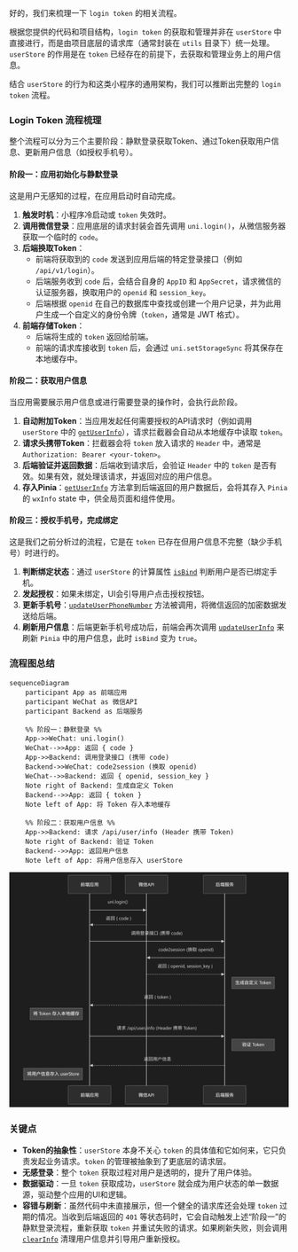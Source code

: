好的，我们来梳理一下 `login token` 的相关流程。

根据您提供的代码和项目结构，`login token` 的获取和管理并非在 `userStore` 中直接进行，而是由项目底层的请求库（通常封装在 `utils` 目录下）统一处理。`userStore` 的作用是在 `token` 已经存在的前提下，去获取和管理业务上的用户信息。

结合 `userStore` 的行为和这类小程序的通用架构，我们可以推断出完整的 `login token` 流程。

### **Login Token 流程梳理**

整个流程可以分为三个主要阶段：静默登录获取Token、通过Token获取用户信息、更新用户信息（如授权手机号）。

#### **阶段一：应用初始化与静默登录**

这是用户无感知的过程，在应用启动时自动完成。

1.  **触发时机**：小程序冷启动或 `token` 失效时。
2.  **调用微信登录**：应用底层的请求封装会首先调用 `uni.login()`，从微信服务器获取一个临时的 `code`。
3.  **后端换取Token**：
    *   前端将获取到的 `code` 发送到应用后端的特定登录接口（例如 `/api/v1/login`）。
    *   后端服务收到 `code` 后，会结合自身的 `AppID` 和 `AppSecret`，请求微信的认证服务器，换取用户的 `openid` 和 `session_key`。
    *   后端根据 `openid` 在自己的数据库中查找或创建一个用户记录，并为此用户生成一个自定义的身份令牌（`token`，通常是 JWT 格式）。
4.  **前端存储Token**：
    *   后端将生成的 `token` 返回给前端。
    *   前端的请求库接收到 `token` 后，会通过 `uni.setStorageSync` 将其保存在本地缓存中。

#### **阶段二：获取用户信息**

当应用需要展示用户信息或进行需要登录的操作时，会执行此阶段。

1.  **自动附加Token**：当应用发起任何需要授权的API请求时（例如调用 `userStore` 中的 [`getUserInfo`](src/store/modules/user.ts:111)），请求拦截器会自动从本地缓存中读取 `token`。
2.  **请求头携带Token**：拦截器会将 `token` 放入请求的 `Header` 中，通常是 `Authorization: Bearer <your-token>`。
3.  **后端验证并返回数据**：后端收到请求后，会验证 `Header` 中的 `token` 是否有效。如果有效，就处理该请求，并返回对应的用户信息。
4.  **存入Pinia**：[`getUserInfo`](src/store/modules/user.ts:111) 方法拿到后端返回的用户数据后，会将其存入 `Pinia` 的 `wxInfo` state 中，供全局页面和组件使用。

#### **阶段三：授权手机号，完成绑定**

这是我们之前分析过的流程，它是在 `token` 已存在但用户信息不完整（缺少手机号）时进行的。

1.  **判断绑定状态**：通过 `userStore` 的计算属性 [`isBind`](src/store/modules/user.ts:54) 判断用户是否已绑定手机。
2.  **发起授权**：如果未绑定，UI会引导用户点击授权按钮。
3.  **更新手机号**：[`updateUserPhoneNumber`](src/store/modules/user.ts:75) 方法被调用，将微信返回的加密数据发送给后端。
4.  **刷新用户信息**：后端更新手机号成功后，前端会再次调用 [`updateUserInfo`](src/store/modules/user.ts:83) 来刷新 `Pinia` 中的用户信息，此时 `isBind` 变为 `true`。

### **流程图总结**

```mermaid
sequenceDiagram
    participant App as 前端应用
    participant WeChat as 微信API
    participant Backend as 后端服务

    %% 阶段一：静默登录 %%
    App->>WeChat: uni.login()
    WeChat-->>App: 返回 { code }
    App->>Backend: 调用登录接口 (携带 code)
    Backend->>WeChat: code2session (换取 openid)
    WeChat-->>Backend: 返回 { openid, session_key }
    Note right of Backend: 生成自定义 Token
    Backend-->>App: 返回 { token }
    Note left of App: 将 Token 存入本地缓存

    %% 阶段二：获取用户信息 %%
    App->>Backend: 请求 /api/user/info (Header 携带 Token)
    Note right of Backend: 验证 Token
    Backend-->>App: 返回用户信息
    Note left of App: 将用户信息存入 userStore

```
![](./image.png)

### **关键点**

*   **Token的抽象性**：`userStore` 本身不关心 `token` 的具体值和它如何来，它只负责发起业务请求。`token` 的管理被抽象到了更底层的请求层。
*   **无感登录**：整个 `token` 获取过程对用户是透明的，提升了用户体验。
*   **数据驱动**：一旦 `token` 获取成功，`userStore` 就会成为用户状态的单一数据源，驱动整个应用的UI和逻辑。
*   **容错与刷新**：虽然代码中未直接展示，但一个健全的请求库还会处理 `token` 过期的情况。当收到后端返回的 `401` 等状态码时，它会自动触发上述“阶段一”的静默登录流程，重新获取 `token` 并重试失败的请求。如果刷新失败，则会调用 [`clearInfo`](src/store/modules/user.ts:171) 清理用户信息并引导用户重新授权。
